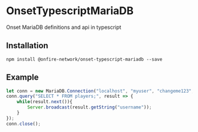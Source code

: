 # OnsetTypescriptMariaDB
Onset MariaDB definitions and api in typescript

## Installation
```
npm install @onfire-network/onset-typescript-mariadb --save
```

## Example
```typescript
let conn = new MariaDB.Connection("localhost", "myuser", "changeme123", "mydatabase");
conn.query("SELECT * FROM players;", result => {
    while(result.next()){
        Server.broadcast(result.getString("username"));
    }
});
conn.close();
```
